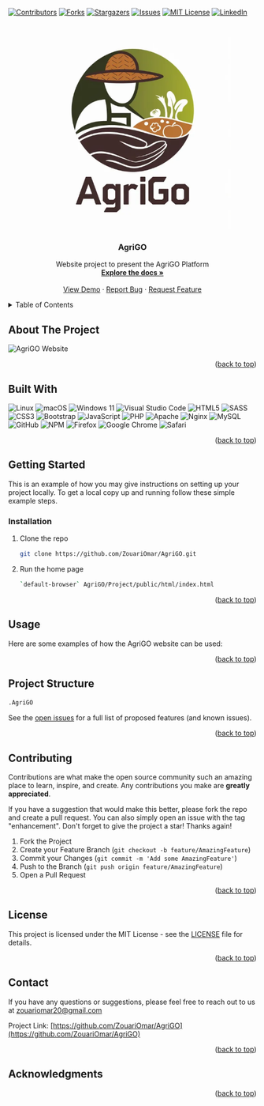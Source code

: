 <!-- PROJECT SHIELDS -->

[![Contributors](https://img.shields.io/badge/CONTRIBUTORS-06-blue?style=plastic)](https://github.com/ZouariOmar/AgriGO/graphs/contributors) [![Forks](https://img.shields.io/badge/FORKS-00-blue?style=plastic)](https://github.com/ZouariOmar/AgriGO/network/members)
[![Stargazers](https://img.shields.io/badge/STARS-02-blue?style=plastic)](https://github.com/ZouariOmar/AgriGO/stargazers)
[![Issues](https://img.shields.io/badge/ISSUES-00-blue?style=plastic)](https://github.com/ZouariOmar/AgriGO/issues)
[![MIT License](https://img.shields.io/badge/LICENSE-MIT_Non_Commercial_License_with_Exclusive_Commercial_Rights-blue?style=plastic)](LICENSE)
[![LinkedIn](https://img.shields.io/badge/-LinkedIn-black.svg?style=plastic&logo=linkedin&colorB=blue)](https://www.linkedin.com/in/zouari-omar-143239283)

<!-- PROJECT LOGO -->
<br />
<div align="center">
  <a href="https://github.com/ZouariOmar/AgriGO">
    <img src="doc/imgs/logo.png" alt="Logo" width="400" height="400">
  </a>

<h3 align="center">AgriGO</h3>

  <p align="center">
    Website project to present the AgriGO Platform
    <br />
    <a href="https://github.com/ZouariOmar/AgriGO"><strong>Explore the docs »</strong></a>
    <br />
    <br />
    <a href="https://github.com/ZouariOmar/AgriGO">View Demo</a>
    ·
    <a href="https://github.com/ZouariOmar/AgriGO/issues/new?labels=bug&template=bug-report---.md">Report Bug</a>
    ·
    <a href="https://github.com/ZouariOmar/AgriGO/issues/new?labels=enhancement&template=feature-request---.md">Request Feature</a>
  </p>
</div>

<!-- TABLE OF CONTENTS -->
<details>
  <summary>Table of Contents</summary>
  <ol>
    <li>
      <a href="#about-the-project">About The Project</a>
      <ul>
        <li><a href="#built-with">Built With</a></li>
      </ul>
    </li>
    <li>
      <a href="#getting-started">Getting Started</a>
      <ul>
        <li><a href="#installation">Installation</a></li>
      </ul>
    </li>
    <li><a href="#usage">Usage</a></li>
    <li><a href="#project-structure">Project Structure</a></li>
    <li><a href="#contributing">Contributing</a></li>
    <li><a href="#license">License</a></li>
    <li><a href="#contact">Contact</a></li>
    <li><a href="#acknowledgments">Acknowledgments</a></li>
  </ol>
</details>

<!-- ABOUT THE PROJECT -->

## About The Project

![AgriGO Website](project/res/screenshots/home.png)

<p align="right">(<a href="#about-the-project">back to top</a>)</p>

## Built With

![Linux](https://img.shields.io/badge/Linux-FCC624?style=for-the-badge&logo=linux&logoColor=black) ![macOS](https://img.shields.io/badge/mac%20os-000000?style=for-the-badge&logo=macos&logoColor=F0F0F0) ![Windows 11](https://img.shields.io/badge/Windows%2011-%230079d5.svg?style=for-the-badge&logo=Windows%2011&logoColor=white) ![Visual Studio Code](https://img.shields.io/badge/Visual%20Studio%20Code-0078d7.svg?style=for-the-badge&logo=visual-studio-code&logoColor=white) ![HTML5](https://img.shields.io/badge/html5-%23E34F26.svg?style=for-the-badge&logo=html5&logoColor=white) ![SASS](https://img.shields.io/badge/SASS-hotpink.svg?style=for-the-badge&logo=SASS&logoColor=white) ![CSS3](https://img.shields.io/badge/css3-%231572B6.svg?style=for-the-badge&logo=css3&logoColor=white) ![Bootstrap](https://img.shields.io/badge/bootstrap-%238511FA.svg?style=for-the-badge&logo=bootstrap&logoColor=white) ![JavaScript](https://img.shields.io/badge/javascript-%23323330.svg?style=for-the-badge&logo=javascript&logoColor=%23F7DF1E) ![PHP](https://img.shields.io/badge/php-%23777BB4.svg?style=for-the-badge&logo=php&logoColor=white) ![Apache](https://img.shields.io/badge/apache-%23D42029.svg?style=for-the-badge&logo=apache&logoColor=white) ![Nginx](https://img.shields.io/badge/nginx-%23009639.svg?style=for-the-badge&logo=nginx&logoColor=white) ![MySQL](https://img.shields.io/badge/mysql-4479A1.svg?style=for-the-badge&logo=mysql&logoColor=white) ![GitHub](https://img.shields.io/badge/github-%23121011.svg?style=for-the-badge&logo=github&logoColor=white) ![NPM](https://img.shields.io/badge/NPM-%23CB3837.svg?style=for-the-badge&logo=npm&logoColor=white) ![Firefox](https://img.shields.io/badge/Firefox-FF7139?style=for-the-badge&logo=Firefox-Browser&logoColor=white) ![Google Chrome](https://img.shields.io/badge/Google%20Chrome-4285F4?style=for-the-badge&logo=GoogleChrome&logoColor=white) ![Safari](https://img.shields.io/badge/Safari-000000?style=for-the-badge&logo=Safari&logoColor=white)

<p align="right">(<a href="#about-the-project">back to top</a>)</p>

<!-- GETTING STARTED -->

## Getting Started

This is an example of how you may give instructions on setting up your project locally.
To get a local copy up and running follow these simple example steps.

### Installation

1. Clone the repo
   ```sh
   git clone https://github.com/ZouariOmar/AgriGO.git
   ```
2. Run the home page
   ```sh
   `default-browser` AgriGO/Project/public/html/index.html
   ```

<p align="right">(<a href="#about-the-project">back to top</a>)</p>

<!-- USAGE EXAMPLES -->

## Usage

Here are some examples of how the AgriGO website can be used:

<p align="right">(<a href="#about-the-project">back to top</a>)</p>

<!-- Project Structure -->

## Project Structure

```sh
.AgriGO

```

See the [open issues](https://github.com/ZouariOmar/AgriGO/issues) for a full list of proposed features (and known issues).

<p align="right">(<a href="#about-the-project">back to top</a>)</p>

<!-- CONTRIBUTING -->

## Contributing

Contributions are what make the open source community such an amazing place to learn, inspire, and create. Any contributions you make are **greatly appreciated**.

If you have a suggestion that would make this better, please fork the repo and create a pull request. You can also simply open an issue with the tag "enhancement".
Don't forget to give the project a star! Thanks again!

1. Fork the Project
2. Create your Feature Branch (`git checkout -b feature/AmazingFeature`)
3. Commit your Changes (`git commit -m 'Add some AmazingFeature'`)
4. Push to the Branch (`git push origin feature/AmazingFeature`)
5. Open a Pull Request

<p align="right">(<a href="#about-the-project">back to top</a>)</p>

<!-- LICENSE -->

## License

This project is licensed under the MIT License - see the [LICENSE](LICENSE) file for details.

<p align="right">(<a href="#about-the-project">back to top</a>)</p>

<!-- CONTACT -->

## Contact

If you have any questions or suggestions, please feel free to reach out to us at [zouariomar20@gmail.com](mailto:zouariomar20@gmail.com)

Project Link: [https://github.com/ZouariOmar/AgriGO](https://github.com/ZouariOmar/AgriGO)

<p align="right">(<a href="#about-the-project">back to top</a>)</p>

<!-- ACKNOWLEDGMENTS -->

## Acknowledgments

<p align="right">(<a href="#about-the-project">back to top</a>)</p>
